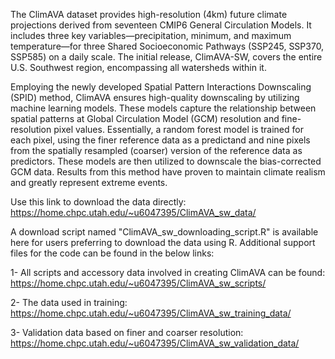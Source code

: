 The ClimAVA dataset provides high-resolution (4km) future climate projections derived from seventeen CMIP6 General Circulation Models. It includes three key variables—precipitation, minimum, and maximum temperature—for three Shared Socioeconomic Pathways (SSP245, SSP370, SSP585) on a daily scale. The initial release, ClimAVA-SW, covers the entire U.S. Southwest region, encompassing all watersheds within it.

Employing the newly developed Spatial Pattern Interactions Downscaling (SPID) method, ClimAVA ensures high-quality downscaling by utilizing machine learning models. These models capture the relationship between spatial patterns at Global Circulation Model (GCM) resolution and fine-resolution pixel values. Essentially, a random forest model is trained for each pixel, using the finer reference data as a predictand and nine pixels from the spatially resampled (coarser) version of the reference data as predictors. These models are then utilized to downscale the bias-corrected GCM data. Results from this method have proven to maintain climate realism and greatly represent extreme events.

Use this link to download the data directly: https://home.chpc.utah.edu/~u6047395/ClimAVA_sw_data/

A download script named "ClimAVA_sw_downloading_script.R" is available here for users preferring to download the data using R. Additional support files for the code can be found in the below links:

1- All scripts and accessory data involved in creating ClimAVA can be found: https://home.chpc.utah.edu/~u6047395/ClimAVA_sw_scripts/

2- The data used in training: https://home.chpc.utah.edu/~u6047395/ClimAVA_sw_training_data/

3- Validation data based on finer and coarser resolution: https://home.chpc.utah.edu/~u6047395/ClimAVA_sw_validation_data/



